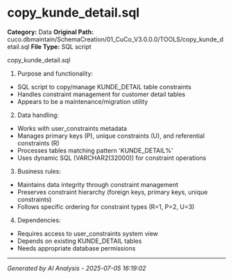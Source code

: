 # copy_kunde_detail.sql

**Category:** Data
**Original Path:** cuco.dbmaintain/SchemaCreation/01_CuCo_V3.0.0.0/TOOLS/copy_kunde_detail.sql
**File Type:** SQL script

copy_kunde_detail.sql
1. Purpose and functionality:
- SQL script to copy/manage KUNDE_DETAIL table constraints
- Handles constraint management for customer detail tables
- Appears to be a maintenance/migration utility

2. Data handling:
- Works with user_constraints metadata
- Manages primary keys (P), unique constraints (U), and referential constraints (R)
- Processes tables matching pattern 'KUNDE_DETAIL%'
- Uses dynamic SQL (VARCHAR2(32000)) for constraint operations

3. Business rules:
- Maintains data integrity through constraint management
- Preserves constraint hierarchy (foreign keys, primary keys, unique constraints)
- Follows specific ordering for constraint types (R=1, P=2, U=3)

4. Dependencies:
- Requires access to user_constraints system view
- Depends on existing KUNDE_DETAIL tables
- Needs appropriate database permissions

---
*Generated by AI Analysis - 2025-07-05 16:19:02*
